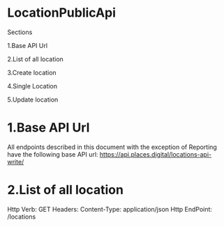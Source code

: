 # LocationPublicApi
Sections

1.Base API Url

2.List of all location

3.Create location

4.Single Location

5.Update location

<h1>1.Base API Url</h1>

All endpoints described in this document with the exception of Reporting have the following base API url: https://api.places.digital/locations-api-write/

<h1>2.List of all location</h1>

Http Verb: GET
Headers: Content-Type: application/json
Http EndPoint: /locations
